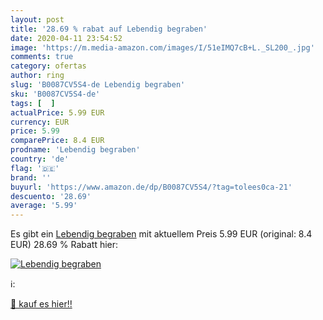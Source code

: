 ```yaml
---
layout: post
title: '28.69 % rabat auf Lebendig begraben'
date: 2020-04-11 23:54:52
image: 'https://m.media-amazon.com/images/I/51eIMQ7cB+L._SL200_.jpg'
comments: true
category: ofertas
author: ring
slug: 'B0087CV5S4-de Lebendig begraben'
sku: 'B0087CV5S4-de'
tags: [  ]
actualPrice: 5.99 EUR
currency: EUR
price: 5.99
comparePrice: 8.4 EUR
prodname: 'Lebendig begraben'
country: 'de'
flag: '🇩🇪'
brand: ''
buyurl: 'https://www.amazon.de/dp/B0087CV5S4/?tag=tolees0ca-21'
descuento: '28.69'
average: '5.99'
---
```


Es gibt ein [Lebendig begraben](https://www.amazon.de/dp/B0087CV5S4/?tag=tolees0ca-21) mit aktuellem Preis 5.99 EUR (original: 8.4 EUR) 28.69 % Rabatt hier:

[![Lebendig begraben](https://m.media-amazon.com/images/I/51eIMQ7cB+L._SL200_.jpg)](https://www.amazon.de/dp/B0087CV5S4/?tag=tolees0ca-21)

ℹ️:


[🛒 kauf es hier!!](https://www.amazon.de/dp/B0087CV5S4/?tag=tolees0ca-21)
